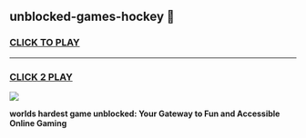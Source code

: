 
## unblocked-games-hockey 👋
<h3>
<a href="https://premium.freeplayer.one?title=unblocked-games-hockey&ref=14F">CLICK TO PLAY</a></h3>
<hr>

<h3>
<a href="https://premium.freeplayer.one?title=unblocked-games-hockey&ref=14F">CLICK 2 PLAY</a>
  
</h3>

<a href="https://premium.freeplayer.one?title=unblocked-games-hockey&ref=12F/"><img src="https://clearcache.store/games.png"></a>


**worlds hardest game unblocked: Your Gateway to Fun and Accessible Online Gaming**
